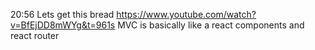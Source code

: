 20:56
Lets get this bread
https://www.youtube.com/watch?v=BfEjDD8mWYg&t=961s
MVC is basically like a react components and react router 